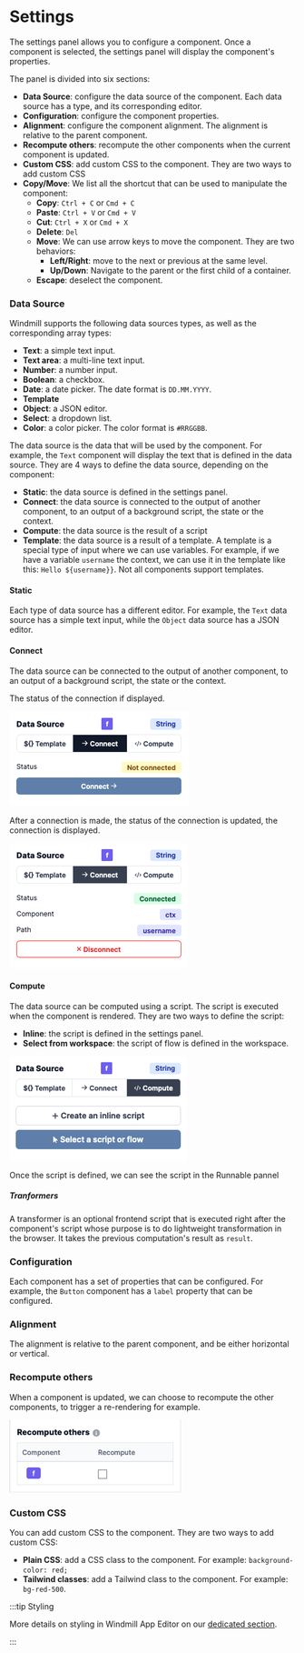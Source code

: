 # Settings

The settings panel allows you to configure a component. Once a component is selected, the settings panel will display the component's properties.

The panel is divided into six sections:

- **Data Source**: configure the data source of the component. Each data source has a type, and its corresponding editor.
- **Configuration**: configure the component properties.
- **Alignment**: configure the component alignment. The alignment is relative to the parent component.
- **Recompute others**: recompute the other components when the current component is updated.
- **Custom CSS**: add custom CSS to the component. They are two ways to add custom CSS
- **Copy/Move**: We list all the shortcut that can be used to manipulate the component:
  - **Copy**: `Ctrl + C` or `Cmd + C`
  - **Paste**: `Ctrl + V` or `Cmd + V`
  - **Cut**: `Ctrl + X` or `Cmd + X`
  - **Delete**: `Del`
  - **Move**: We can use arrow keys to move the component. They are two behaviors:
    - **Left/Right**: move to the next or previous at the same level.
    - **Up/Down**: Navigate to the parent or the first child of a container.
  - **Escape**: deselect the component.

### Data Source

Windmill supports the following data sources types, as well as the corresponding array types:

- **Text**: a simple text input.
- **Text area**: a multi-line text input.
- **Number**: a number input.
- **Boolean**: a checkbox.
- **Date**: a date picker. The date format is `DD.MM.YYYY`.
- **Template**
- **Object**: a JSON editor.
- **Select**: a dropdown list.
- **Color**: a color picker. The color format is `#RRGGBB`.

The data source is the data that will be used by the component. For example, the `Text` component will display the text that is defined in the data source.
They are 4 ways to define the data source, depending on the component:

- **Static**: the data source is defined in the settings panel.
- **Connect**: the data source is connected to the output of another component, to an output of a background script, the state or the context.
- **Compute**: the data source is the result of a script
- **Template**: the data source is a result of a template. A template is a special type of input where we can use variables. For example, if we have a variable `username` the context, we can use it in the template like this: `Hello ${username}}`. Not all components support templates.

#### Static

Each type of data source has a different editor. For example, the `Text` data source has a simple text input, while the `Object` data source has a JSON editor.

#### Connect

The data source can be connected to the output of another component, to an output of a background script, the state or the context.

The status of the connection if displayed.

![App outputs](../assets/apps/6_app_settings/connect-before.png)

After a connection is made, the status of the connection is updated, the connection is displayed.

![App outputs](../assets/apps/6_app_settings/connect-after.png)

#### Compute

The data source can be computed using a script. The script is executed when the component is rendered.
They are two ways to define the script:

- **Inline**: the script is defined in the settings panel.
- **Select from workspace**: the script of flow is defined in the workspace.

![App outputs](../assets/apps/6_app_settings/data-source-picker.png)

Once the script is defined, we can see the script in the Runnable pannel

##### Tranformers

A transformer is an optional frontend script that is executed right after the component's script whose purpose is to do lightweight transformation in the browser. It takes the previous computation's result as `result`.

### Configuration

Each component has a set of properties that can be configured. For example, the `Button` component has a `label` property that can be configured.

### Alignment

The alignment is relative to the parent component, and be either horizontal or vertical.

### Recompute others

When a component is updated, we can choose to recompute the other components, to trigger a re-rendering for example.

![App outputs](../assets/apps/6_app_settings/recompute.png)

### Custom CSS

You can add custom CSS to the component. They are two ways to add custom CSS:

- **Plain CSS**: add a CSS class to the component. For example: `background-color: red;`
- **Tailwind classes**: add a Tailwind class to the component. For example: `bg-red-500`.

:::tip Styling

More details on styling in Windmill App Editor on our [dedicated section](./8_app_styling.md).

:::